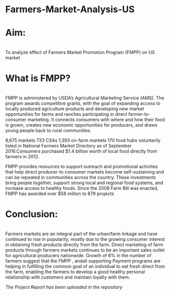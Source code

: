 # Farmers-Market-Analysis-US

<h1>Aim:</h1><br/>
To analyze effect of Farmers Market Promotion Program (FMPP) on US market

<h1>What is FMPP?</h1> <br/>
FMPP is administered by USDA’s Agricultural Marketing Service (AMS). The program awards competitive grants, with the goal of expanding access to locally produced agriculture products and developing new market opportunities for farms and ranches participating in direct farmer-to-consumer marketing. It connects consumers with where and how their food is grown, creates new economic opportunities for producers, and draws young people back to rural communities. 

8,675 markets 733 CSAs 1,393 on-farm markets 170 food hubs voluntarily listed in National Farmers Market Directory as of September 2016.Consumers purchased $1.4 billion worth of local food directly from farmers in 2012. 

FMPP provides resources to support outreach and promotional activities that help direct producer-to consumer markets become self-sustaining and can be repeated in communities across the country. These investments bring people together, support strong local and regional food systems, and increase access to healthy foods. Since the 2008 Farm Bill was enacted, FMPP has awarded over $58 million to 879 projects 



<h1>Conclusion:</h1><br/>
Farmers markets are an integral part of the urban/farm linkage and have continued to rise in popularity, mostly due to the growing consumer interest in obtaining fresh products directly from the farm. Direct marketing of farm products through farmers markets continues to be an important sales outlet for agricultural producers nationwide. Growth of 6% in the number of farmers suggest that the FMPP , andall supporting Payment programs are helping in fulfilling the common goal of an individual to eat fresh direct from the farm, enabling the farmers to develop a good healthy personal relationship with customers and maintain loyalty with them. 


<i><bold>The Project Report has been uploaded in the repository</bold><i>
